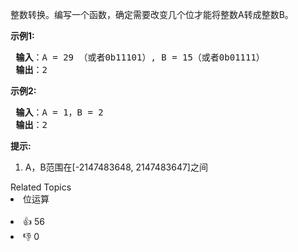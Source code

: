 <p>整数转换。编写一个函数，确定需要改变几个位才能将整数A转成整数B。</p>

<p> <strong>示例1:</strong></p>

<pre>
<strong> 输入</strong>：A = 29 （或者0b11101）, B = 15（或者0b01111）
<strong> 输出</strong>：2
</pre>

<p> <strong>示例2:</strong></p>

<pre>
<strong> 输入</strong>：A = 1，B = 2
<strong> 输出</strong>：2
</pre>

<p> <strong>提示:</strong></p>

<ol> 
 <li>A，B范围在[-2147483648, 2147483647]之间</li> 
</ol>

<div><div>Related Topics</div><div><li>位运算</li></div></div><br><div><li>👍 56</li><li>👎 0</li></div>